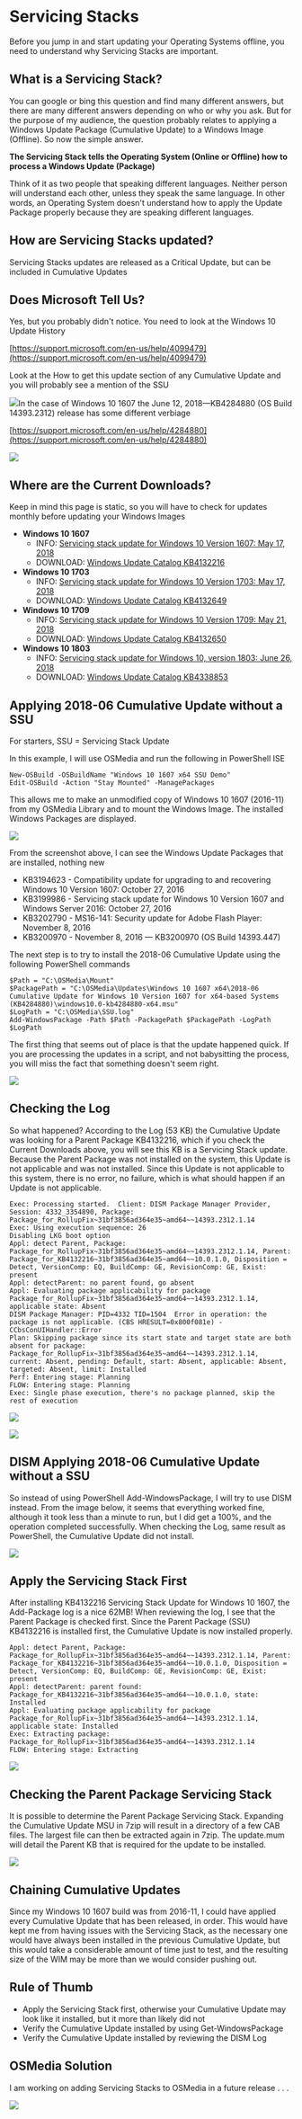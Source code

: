# Servicing Stacks

Before you jump in and start updating your Operating Systems offline, you need to understand why Servicing Stacks are important.

## What is a Servicing Stack?

You can google or bing this question and find many different answers, but there are many different answers depending on who or why you ask. But for the purpose of my audience, the question probably relates to applying a Windows Update Package \(Cumulative Update\) to a Windows Image \(Offline\). So now the simple answer.

**The Servicing Stack tells the Operating System \(Online or Offline\) how to process a Windows Update \(Package\)**

Think of it as two people that speaking different languages. Neither person will understand each other, unless they speak the same language. In other words, an Operating System doesn't understand how to apply the Update Package properly because they are speaking different languages.

## How are Servicing Stacks updated?

Servicing Stacks updates are released as a Critical Update, but can be included in Cumulative Updates

## Does Microsoft Tell Us?

Yes, but you probably didn't notice. You need to look at the Windows 10 Update History

[https://support.microsoft.com/en-us/help/4099479](https://support.microsoft.com/en-us/help/4099479)

Look at the How to get this update section of any Cumulative Update and you will probably see a mention of the SSU

![](../../.gitbook/assets/2018-06-27_9-39-14%20%281%29.png)In the case of Windows 10 1607 the June 12, 2018—KB4284880 \(OS Build 14393.2312\) release has some different verbiage

[https://support.microsoft.com/en-us/help/4284880](https://support.microsoft.com/en-us/help/4284880)

![](../../.gitbook/assets/2018-06-27_9-41-39%20%281%29.png)

## Where are the Current Downloads?

Keep in mind this page is static, so you will have to check for updates monthly before updating your Windows Images

* **Windows 10 1607**
  * INFO: [Servicing stack update for Windows 10 Version 1607: May 17, 2018](https://support.microsoft.com/en-us/help/4132216)
  * DOWNLOAD: [Windows Update Catalog KB4132216](https://www.catalog.update.microsoft.com/Search.aspx?q=KB4132216)
* **Windows 10 1703**
  * INFO: [Servicing stack update for Windows 10 Version 1703: May 17, 2018](https://support.microsoft.com/en-us/help/4132649)
  * DOWNLOAD: [Windows Update Catalog KB4132649](https://www.catalog.update.microsoft.com/search.aspx?q=KB4132649)
* **Windows 10 1709**
  * INFO: [Servicing stack update for Windows 10 Version 1709: May 21, 2018](https://support.microsoft.com/en-us/help/4132650)
  * DOWNLOAD: [Windows Update Catalog KB4132650](https://www.catalog.update.microsoft.com/search.aspx?q=KB4132650)
* **Windows 10 1803**
  * INFO: [Servicing stack update for Windows 10, version 1803: June 26, 2018](https://support.microsoft.com/en-us/help/4338853)
  * DOWNLOAD: [Windows Update Catalog KB4338853](https://www.catalog.update.microsoft.com/search.aspx?q=KB4338853)

## Applying 2018-06 Cumulative Update without a SSU

For starters, SSU = Servicing Stack Update

In this example, I will use OSMedia and run the following in PowerShell ISE

```text
New-OSBuild -OSBuildName "Windows 10 1607 x64 SSU Demo"
Edit-OSBuild -Action "Stay Mounted" -ManagePackages
```

This allows me to make an unmodified copy of Windows 10 1607 \(2016-11\) from my OSMedia Library and to mount the Windows Image. The installed Windows Packages are displayed.

![](../../.gitbook/assets/2018-06-26_23-43-41%20%281%29.png)

From the screenshot above, I can see the Windows Update Packages that are installed, nothing new

* KB3194623 - Compatibility update for upgrading to and recovering Windows 10 Version 1607: October 27, 2016
* KB3199986 - Servicing stack update for Windows 10 Version 1607 and Windows Server 2016: October 27, 2016
* KB3202790 - MS16-141: Security update for Adobe Flash Player: November 8, 2016
* KB3200970 - November 8, 2016 — KB3200970 \(OS Build 14393.447\)

The next step is to try to install the 2018-06 Cumulative Update using the following PowerShell commands

```text
$Path = "C:\OSMedia\Mount"
$PackagePath = "C:\OSMedia\Updates\Windows 10 1607 x64\2018-06 Cumulative Update for Windows 10 Version 1607 for x64-based Systems (KB4284880)\windows10.0-kb4284880-x64.msu"
$LogPath = "C:\OSMedia\SSU.log"
Add-WindowsPackage -Path $Path -PackagePath $PackagePath -LogPath $LogPath
```

The first thing that seems out of place is that the update happened quick. If you are processing the updates in a script, and not babysitting the process, you will miss the fact that something doesn't seem right.

![](../../.gitbook/assets/2018-06-26_23-51-48%20%281%29.png)

## Checking the Log

So what happened? According to the Log \(53 KB\) the Cumulative Update was looking for a Parent Package KB4132216, which if you check the Current Downloads above, you will see this KB is a Servicing Stack update. Because the Parent Package was not installed on the system, this Update is not applicable and was not installed. Since this Update is not applicable to this system, there is no error, no failure, which is what should happen if an Update is not applicable.

```text
Exec: Processing started.  Client: DISM Package Manager Provider, Session: 4332_3354890, Package: Package_for_RollupFix~31bf3856ad364e35~amd64~~14393.2312.1.14
Exec: Using execution sequence: 26
Disabling LKG boot option
Appl: detect Parent, Package: Package_for_RollupFix~31bf3856ad364e35~amd64~~14393.2312.1.14, Parent: Package_for_KB4132216~31bf3856ad364e35~amd64~~10.0.1.0, Disposition = Detect, VersionComp: EQ, BuildComp: GE, RevisionComp: GE, Exist: present
Appl: detectParent: no parent found, go absent
Appl: Evaluating package applicability for package Package_for_RollupFix~31bf3856ad364e35~amd64~~14393.2312.1.14, applicable state: Absent
DISM Package Manager: PID=4332 TID=1504  Error in operation: the package is not applicable. (CBS HRESULT=0x800f081e) - CCbsConUIHandler::Error
Plan: Skipping package since its start state and target state are both absent for package: Package_for_RollupFix~31bf3856ad364e35~amd64~~14393.2312.1.14, current: Absent, pending: Default, start: Absent, applicable: Absent, targeted: Absent, limit: Installed
Perf: Entering stage: Planning
FLOW: Entering stage: Planning 
Exec: Single phase execution, there's no package planned, skip the rest of execution
```

![](../../.gitbook/assets/2018-06-26_23-55-29%20%281%29.png)

![](../../.gitbook/assets/2018-06-26_23-55-29b%20%282%29.png)

## DISM Applying 2018-06 Cumulative Update without a SSU

So instead of using PowerShell Add-WindowsPackage, I will try to use DISM instead. From the image below, it seems that everything worked fine, although it took less than a minute to run, but I did get a 100%, and the operation completed successfully. When checking the Log, same result as PowerShell, the Cumulative Update did not install.

![](../../.gitbook/assets/2018-06-27_0-04-40%20%281%29.png)

## Apply the Servicing Stack First

After installing KB4132216 Servicing Stack Update for Windows 10 1607, the Add-Package log is a nice 62MB! When reviewing the log, I see that the Parent Package is checked first. Since the Parent Package \(SSU\) KB4132216 is installed first, the Cumulative Update is now installed properly.

```text
Appl: detect Parent, Package: Package_for_RollupFix~31bf3856ad364e35~amd64~~14393.2312.1.14, Parent: Package_for_KB4132216~31bf3856ad364e35~amd64~~10.0.1.0, Disposition = Detect, VersionComp: EQ, BuildComp: GE, RevisionComp: GE, Exist: present
Appl: detectParent: parent found: Package_for_KB4132216~31bf3856ad364e35~amd64~~10.0.1.0, state: Installed
Appl: Evaluating package applicability for package Package_for_RollupFix~31bf3856ad364e35~amd64~~14393.2312.1.14, applicable state: Installed
Exec: Extracting package: Package_for_RollupFix~31bf3856ad364e35~amd64~~14393.2312.1.14
FLOW: Entering stage: Extracting
```

![](../../.gitbook/assets/2018-06-27_0-09-43b%20%281%29.png)

## Checking the Parent Package Servicing Stack

It is possible to determine the Parent Package Servicing Stack. Expanding the Cumulative Update MSU in 7zip will result in a directory of a few CAB files. The largest file can then be extracted again in 7zip. The update.mum will detail the Parent KB that is required for the update to be installed.

![](../../.gitbook/assets/2018-06-27_0-15-05.png)

## Chaining Cumulative Updates

Since my Windows 10 1607 build was from 2016-11, I could have applied every Cumulative Update that has been released, in order. This would have kept me from having issues with the Servicing Stack, as the necessary one would have always been installed in the previous Cumulative Update, but this would take a considerable amount of time just to test, and the resulting size of the WIM may be more than we would consider pushing out.

## Rule of Thumb

* Apply the Servicing Stack first, otherwise your Cumulative Update may look like it installed, but it more than likely did not
* Verify the Cumulative Update installed by using Get-WindowsPackage
* Verify the Cumulative Update installed by reviewing the DISM Log

## OSMedia Solution

I am working on adding Servicing Stacks to OSMedia in a future release . . .

![](../../.gitbook/assets/2018-06-26_15-58-25.png)

